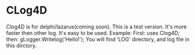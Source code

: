# CLog4D
Clog4D is for delphi/lazarus(coming soon).
This is a test version.
It's more faster then other log.
It's easy to be used.
Example:
First:
uses Clog4D;
then:
gLogger.Writelog('Hello!');
You will find 'LOG' directory, and log file in this dirctory.
